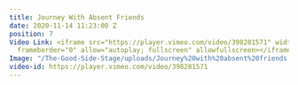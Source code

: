 ```yaml
---
title: Journey With Absent Friends
date: 2020-11-14 11:23:00 Z
position: 7
Video Link: <iframe src="https://player.vimeo.com/video/398281571" width="640" height="360"
  frameborder="0" allow="autoplay; fullscreen" allowfullscreen></iframe>
Image: "/The-Good-Side-Stage/uploads/Journey%20with%20absent%20friends.png"
video-id: https://player.vimeo.com/video/398281571
---
```


